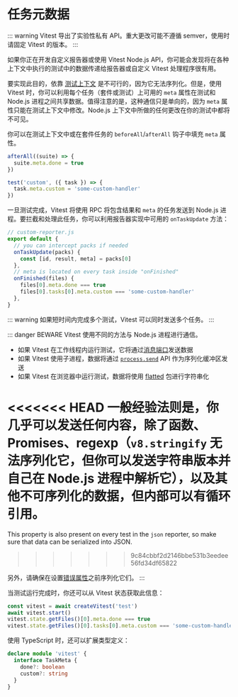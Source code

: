 # 任务元数据

::: warning
Vitest 导出了实验性私有 API。重大更改可能不遵循 semver，使用时请固定 Vitest 的版本。
:::

如果你正在开发自定义报告器或使用 Vitest Node.js API，你可能会发现将在各种上下文中执行的测试中的数据传递给报告器或自定义 Vitest 处理程序很有用。

要实现此目的，依靠 [测试上下文](/guide/test-context) 是不可行的，因为它无法序列化。但是，使用 Vitest 时，你可以利用每个任务（套件或测试）上可用的 `meta` 属性在测试和 Node.js 进程之间共享数据。值得注意的是，这种通信只是单向的，因为 `meta` 属性只能在测试上下文中修改。Node.js 上下文中所做的任何更改在你的测试中都将不可见。

你可以在测试上下文中或在套件任务的 `beforeAll`/`afterAll` 钩子中填充 `meta` 属性。

```ts
afterAll((suite) => {
  suite.meta.done = true
})

test('custom', ({ task }) => {
  task.meta.custom = 'some-custom-handler'
})
```

一旦测试完成，Vitest 将使用 RPC 将包含结果和 `meta` 的任务发送到 Node.js 进程。要拦截和处理此任务，你可以利用报告器实现中可用的 `onTaskUpdate` 方法：

```ts
// custom-reporter.js
export default {
  // you can intercept packs if needed
  onTaskUpdate(packs) {
    const [id, result, meta] = packs[0]
  },
  // meta is located on every task inside "onFinished"
  onFinished(files) {
    files[0].meta.done === true
    files[0].tasks[0].meta.custom === 'some-custom-handler'
  },
}
```

::: warning
如果短时间内完成多个测试，Vitest 可以同时发送多个任务。
:::

::: danger BEWARE
Vitest 使用不同的方法与 Node.js 进程进行通信。

- 如果 Vitest 在工作线程内运行测试，它将通过[消息端口](https://developer.mozilla.org/en-US/docs/Web/API/MessagePort)发送数据
- 如果 Vitest 使用子进程，数据将通过 [`process.send`](https://nodejs.org/api/process.html#processsendmessage-sendhandle-options-callback) API 作为序列化缓冲区发送
- 如果 Vitest 在浏览器中运行测试，数据将使用 [flatted](https://www.npmjs.com/package/flatted) 包进行字符串化

<<<<<<< HEAD
一般经验法则是，你几乎可以发送任何内容，除了函数、Promises、regexp（`v8.stringify` 无法序列化它，但你可以发送字符串版本并自己在 Node.js 进程中解析它），以及其他不可序列化的数据，但内部可以有循环引用。
=======
This property is also present on every test in the `json` reporter, so make sure that data can be serialized into JSON.
>>>>>>> 9c84cbbf2d2146bbe531b3eedee56fd34df65822

另外，请确保在设置[错误属性](https://developer.mozilla.org/en-US/docs/Web/API/Web_Workers_API/Structured_clone_algorithm#error_types)之前序列化它们。
:::

当测试运行完成时，你还可以从 Vitest 状态获取此信息：

```ts
const vitest = await createVitest('test')
await vitest.start()
vitest.state.getFiles()[0].meta.done === true
vitest.state.getFiles()[0].tasks[0].meta.custom === 'some-custom-handler'
```

使用 TypeScript 时，还可以扩展类型定义：

```ts
declare module 'vitest' {
  interface TaskMeta {
    done?: boolean
    custom?: string
  }
}
```
